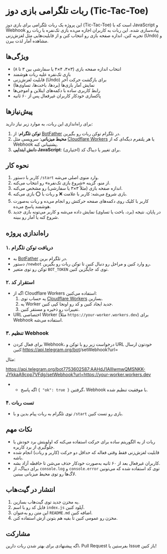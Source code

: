 # ربات تلگرامی بازی دوز (Tic-Tac-Toe)
این پروژه یک ربات تلگرامی برای بازی دوز (Tic-Tac-Toe) است که با JavaScript و Webhook پیاده‌سازی شده. این ربات به کاربران اجازه می‌ده بازی تک‌نفره با ربات رو تجربه کنن، اندازه صفحه بازی رو انتخاب کنن و از قابلیت‌هایی مثل لغزش‌زنی (Undo) و مشاهده آمار لذت ببرن.

## ویژگی‌ها
- انتخاب اندازه صفحه بازی (۳×۳، ۴×۴ یا سفارشی بین ۳ تا ۸)
- بازی تک‌نفره علیه ربات هوشمند
- قابلیت لغزش‌زنی (Undo) برای بازگشت حرکت آخر
- نمایش آمار بازی‌ها (بردها، باخت‌ها، تساوی‌ها)
- رابط کاربری ساده با دکمه‌های اینلاین و اموجی‌ها
- پاکسازی خودکار کاربران غیرفعال پس از ۶۰ ثانیه

## پیش‌نیازها
برای راه‌اندازی این ربات، به موارد زیر نیاز دارید:
1. **توکن تلگرام**: از [BotFather](https://t.me/BotFather) در تلگرام توکن ربات رو بگیرین.
2. **محیط میزبانی**: سرویسی مثل [Cloudflare Workers](https://workers.cloudflare.com/) یا هر پلتفرم دیگه‌ای که از Webhook پشتیبانی کنه.
3. **دانش ابتدایی JavaScript**: برای تغییر یا دیباگ کد (اختیاری).

## نحوه کار
1. کاربر با دستور `/start` وارد منوی اصلی می‌شه.
2. از منو، گزینه «شروع بازی تک‌نفره» رو انتخاب می‌کنه.
3. اندازه صفحه بازی (مثلاً ۳×۳ یا سفارشی) رو مشخص می‌کنه.
4. بازی شروع می‌شه: کاربر با علامت ❌ و ربات با ⭕ بازی می‌کنه.
5. کاربر با کلیک روی دکمه‌های صفحه حرکتش رو انجام می‌ده و ربات به‌صورت هوشمند پاسخ می‌ده.
6. در پایان، نتیجه (برد، باخت یا تساوی) نمایش داده می‌شه و کاربر می‌تونه بازی جدید شروع کنه یا آمار رو ببینه.

## راه‌اندازی پروژه
### ۱. دریافت توکن تلگرام
- به [BotFather](https://t.me/BotFather) در تلگرام برین.
- دستور `/newbot` رو وارد کنین و مراحل رو دنبال کنین تا توکن ربات رو بگیرین.
- توکن رو توی متغیر `BOT_TOKEN` توی کد جایگزین کنین.

### ۲. استقرار کد
- اگه از Cloudflare Workers استفاده می‌کنین:
  1. یه حساب توی [Cloudflare Workers](https://workers.cloudflare.com/) بسازین.
  2. یه Worker جدید ایجاد کنین و کد رو اونجا کپی کنین.
  3. تغییرات رو ذخیره و مستقر کنین.
- URL اختصاصی Worker (مثلاً `https://your-worker.workers.dev`) برای Webhook استفاده می‌شه.

### ۳. تنظیم Webhook
- برای فعال کردن Webhook، درخواست زیر رو با توکن و URL خودتون ارسال کنین:https://api.telegram.org/bot<Your-Telegram-Token>/setWebhook?url=<Your-Worker-URL>

مثال:

https://api.telegram.org/bot7753602587:AAHdJ1AlIlwmwQMSNKK-JYkkaA9cpp7VFdg/setWebhook?url=https://your-worker.workers.dev


- - اگه پاسخ `{ "ok": true }` گرفتین، Webhook با موفقیت تنظیم شده.

### ۴. تست ربات
- توی تلگرام به ربات پیام بدین و با `/start` بازی رو تست کنین.

## نکات مهم
- ربات از یه الگوریتم ساده برای حرکت استفاده می‌کنه که اولویتش برد خودش یا جلوگیری از برد کاربره.
- قابلیت لغزش‌زنی فقط وقتی فعاله که حداقل دو حرکت (کاربر و ربات) انجام شده باشه.
- کاربران غیرفعال بعد از ۶۰ ثانیه به‌صورت خودکار حذف می‌شن تا حافظه آزاد بشه.
- برای دیباگ، از `console.log` و `console.error` توی کد استفاده شده که می‌تونین لاگ‌ها رو توی محیط میزبانی ببینین.

## انتشار در گیت‌هاب
1. یه مخزن جدید توی گیت‌هاب بسازین.
2. فایل کد رو با اسم `index.js` آپلود کنین.
3. این متن رو به‌عنوان `README.md` اضافه کنین.
4. مخزن رو عمومی کنین تا بقیه هم بتونن ازش استفاده کنن.

## مشارکت
اگه پیشنهادی برای بهتر شدن ربات دارین، Pull Request بفرستین یا Issue باز کنین!
